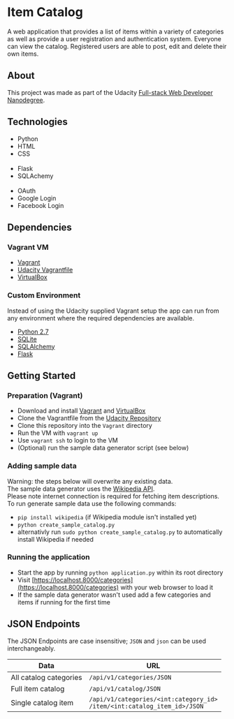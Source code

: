 # Item Catalog

A web application that provides a list of items within a variety of categories as well as provide a user registration and authentication system. Everyone can view the catalog. Registered users are able to post, edit and delete their own items.

## About

This project was made as part of the Udacity [Full-stack Web Developer Nanodegree](https://www.udacity.com/course/full-stack-web-developer-nanodegree--nd004).


## Technologies
- Python
- HTML
- CSS
<br><br>
- Flask
- SQLAchemy
<br><br>
- OAuth
- Google Login
- Facebook Login

## Dependencies
### Vagrant VM
- [Vagrant](https://www.vagrantup.com/)
- [Udacity Vagrantfile](https://github.com/udacity/fullstack-nanodegree-vm)
- [VirtualBox](https://www.virtualbox.org/wiki/Downloads)

### Custom Environment
Instead of using the Udacity supplied Vagrant setup the app can run from any environment where the required dependencies are available.
- [Python 2.7](https://www.python.org/downloads/)
- [SQLite](https://www.sqlite.org/index.html)
- [SQLAlchemy](https://www.sqlalchemy.org/)
- [Flask](http://flask.pocoo.org/)


## Getting Started
### Preparation (Vagrant)
- Download and install [Vagrant](https://www.vagrantup.com/) and [VirtualBox](https://www.virtualbox.org/wiki/Downloads)
- Clone the Vagrantfile from the [Udacity Repository](https://github.com/udacity/fullstack-nanodegree-vm)
- Clone this repository into the `Vagrant` directory
- Run the VM with `vagrant up`
- Use `vagrant ssh` to login to the VM
- (Optional) run the sample data generator script (see below)

### Adding sample data
Warning: the steps below will overwrite any existing data.<br>
The sample data generator uses the [Wikipedia API](https://pypi.org/project/wikipedia/).<br>
Please note internet connection is required for fetching item descriptions.
To run generate sample data use the following commands:
- `pip install wikipedia` (if Wikipedia module isn't installed yet)
- `python create_sample_catalog.py`
- alternativly run `sudo python create_sample_catalog.py` to automatically install Wikipedia if needed

### Running the application
- Start the app by running `python application.py` within its root directory
- Visit [https://localhost.8000/categories](https://localhost.8000/categories) with your web browser to load it
- If the sample data generator wasn't used add a few categories and items if running for the first time



## JSON Endpoints
The JSON Endpoints are case insensitive; `JSON` and `json` can be used interchangeably.

| Data                   | URL                                                                          |
|------------------------|------------------------------------------------------------------------------|
| All catalog categories | `/api/v1/categories/JSON`                                                    |
| Full item catalog      | `/api/v1/catalog/JSON`                                                       |
| Single catalog item    | `/api/v1/categories/<int:category_id>`<br>`/item/<int:catalog_item_id>/JSON` |